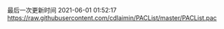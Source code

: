 最后一次更新时间 2021-06-01 01:52:17
https://raw.githubusercontent.com/cdlaimin/PACList/master/PACList.pac

